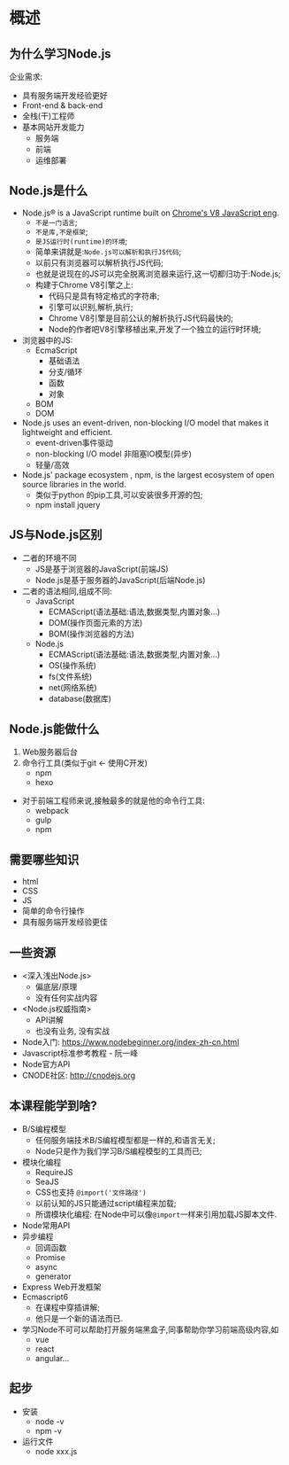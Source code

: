 # 概述

## 为什么学习Node.js

企业需求:
- 具有服务端开发经验更好
- Front-end & back-end
- 全栈(干)工程师
- 基本网站开发能力
    - 服务端
    - 前端
    - 运维部署

## Node.js是什么

- Node.js® is a JavaScript runtime built on [Chrome's V8 JavaScript eng](https://developers.google.com/v8/).
	- `不是一门语言`;
	- `不是库,不是框架`;
	- `是JS运行时(runtime)的环境`;
	- 简单来讲就是:`Node.js可以解析和执行JS代码`;
	- 以前只有浏览器可以解析执行JS代码;
	- 也就是说现在的JS可以完全脱离浏览器来运行,这一切都归功于:Node.js;
	- 构建于Chrome V8引擎之上:
		- 代码只是具有特定格式的字符串;
		- 引擎可以识别,解析,执行;
		- Chrome V8引擎是目前公认的解析执行JS代码最快的;
		- Node的作者吧V8引擎移植出来,开发了一个独立的运行时环境;
- 浏览器中的JS:
	- EcmaScript
		- 基础语法
		- 分支/循环
		- 函数
		- 对象
	- BOM
	- DOM
- Node.js uses an event-driven, non-blocking I/O model that makes it lightweight and efficient.
	- event-driven事件驱动
	- non-blocking I/O model 非阻塞IO模型(异步)
	- 轻量/高效
- Node.js' package ecosystem , npm, is the largest ecosystem  of open source libraries in the world.
	- 类似于python 的pip工具,可以安装很多开源的包;
	- npm install jquery

## JS与Node.js区别

- 二者的环境不同
	- JS是基于浏览器的JavaScript(前端JS)
	- Node.js是基于服务器的JavaScript(后端Node.js)
- 二者的语法相同,组成不同:
	- JavaScript
		- ECMAScript(语法基础:语法,数据类型,内置对象...)
		- DOM(操作页面元素的方法)
		- BOM(操作浏览器的方法)
	- Node.js
		- ECMAScript(语法基础:语法,数据类型,内置对象...)
		- OS(操作系统)
		- fs(文件系统)
		- net(网络系统)
		- database(数据库)

## Node.js能做什么

1. Web服务器后台
2. 命令行工具(类似于git <- 使用C开发)
	- npm
	- hexo
- 对于前端工程师来说,接触最多的就是他的命令行工具:
	- webpack
	- gulp
	- npm

## 需要哪些知识

- html
- CSS
- JS
- 简单的命令行操作
- 具有服务端开发经验更佳

## 一些资源

- <深入浅出Node.js>
	- 偏底层/原理
	- 没有任何实战内容
- <Node.js权威指南>
	- API讲解
	- 也没有业务, 没有实战
- Node入门: https://www.nodebeginner.org/index-zh-cn.html
- Javascript标准参考教程 - 阮一峰
- Node官方API
- CNODE社区: http://cnodejs.org

## 本课程能学到啥?

- B/S编程模型
	- 任何服务端技术B/S编程模型都是一样的,和语言无关;
	- Node只是作为我们学习B/S编程模型的工具而已;
- 模块化编程
	- RequireJS
	- SeaJS
	- CSS也支持 `@import('文件路径')`
	- 以前认知的JS只能通过script编程来加载;
	- 所谓模块化编程: 在Node中可以像`@import`一样来引用加载JS脚本文件.
- Node常用API
- 异步编程
	- 回调函数
	- Promise
	- async
	- generator
- Express Web开发框架
- Ecmascript6
	- 在课程中穿插讲解;
	- 他只是一个新的语法而已.
- 学习Node不可可以帮助打开服务端黑盒子,同事帮助你学习前端高级内容,如
	- vue
	- react
	- angular...

## 起步

- 安装
	- node -v
	- npm -v
- 运行文件
	- node xxx.js


